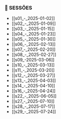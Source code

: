 ### 📜 SESSÕES

- [[s01_-_2025-01-02]]
- [[s02_-_2025-01-09]]
- [[s03_-_2025-01-15]]
- [[s04_-_2025-01-23]]
- [[s05_-_2025-01-30]]
- [[s06_-_2025-02-13]]
- [[s07_-_2025-02-20]]
- [[s08_-_2025-02-27]]
- [[s09_-2025-03-06]]
- [[s10_-_2025-03-13]]
- [[s11_-_2025-03-20]]
- [[s12_-_2025-03-27]]
- [[s13_-_2025-04-03]]
- [[s14_-_2025-04-10]]
- [[s16_-_2025-04-24]]
- [[s22_-_2025-06-05]]
- [[s27_-_2025-07-10]]
- [[s28_-_2025-07-17]]
- [[s29_-_2025-07-24]]